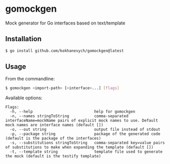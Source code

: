 # gomockgen
Mock generator for Go interfaces based on text/template

## Installation

```sh
$ go install github.com/kokhanevych/gomockgen@latest
```

## Usage

From the commandline:

```sh
$ gomockgen <import-path> [<interface>...] [flags]
```

Available options:

```
Flags:
  -h, --help                           help for gomockgen
  -n, --names stringToString           comma-separated interfaceName=mockName pairs of explicit mock names to use. Default mock names are interface names (default [])
  -o, --out string                     output file instead of stdout
  -p, --package string                 package of the generated code (default is the package of the interfaces)
  -s, --substitutions stringToString   comma-separated key=value pairs of substitutions to make when expanding the template (default [])
  -t, --template string                template file used to generate the mock (default is the testify template)
```